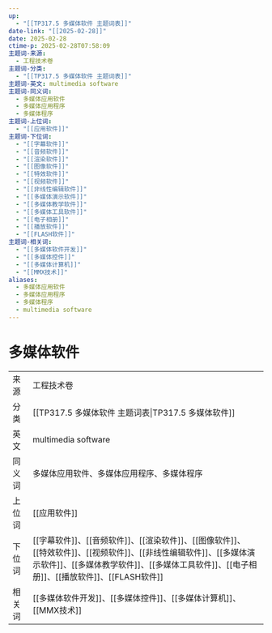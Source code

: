 ```yaml
---
up:
  - "[[TP317.5 多媒体软件 主题词表]]"
date-link: "[[2025-02-28]]"
date: 2025-02-28
ctime-p: 2025-02-28T07:58:09
主题词-来源:
  - 工程技术卷
主题词-分类:
  - "[[TP317.5 多媒体软件 主题词表]]"
主题词-英文: multimedia software
主题词-同义词:
  - 多媒体应用软件
  - 多媒体应用程序
  - 多媒体程序
主题词-上位词:
  - "[[应用软件]]"
主题词-下位词:
  - "[[字幕软件]]"
  - "[[音频软件]]"
  - "[[渲染软件]]"
  - "[[图像软件]]"
  - "[[特效软件]]"
  - "[[视频软件]]"
  - "[[非线性编辑软件]]"
  - "[[多媒体演示软件]]"
  - "[[多媒体教学软件]]"
  - "[[多媒体工具软件]]"
  - "[[电子相册]]"
  - "[[播放软件]]"
  - "[[FLASH软件]]"
主题词-相关词:
  - "[[多媒体软件开发]]"
  - "[[多媒体控件]]"
  - "[[多媒体计算机]]"
  - "[[MMX技术]]"
aliases:
  - 多媒体应用软件
  - 多媒体应用程序
  - 多媒体程序
  - multimedia software
---
```


# 多媒体软件

|   |   |
|---|---|
|来源|工程技术卷|
|分类|[[TP317.5 多媒体软件 主题词表\|TP317.5 多媒体软件]]|
|英文|multimedia software|
|同义词|多媒体应用软件、多媒体应用程序、多媒体程序|
|上位词|[[应用软件]]|
|下位词|[[字幕软件]]、[[音频软件]]、[[渲染软件]]、[[图像软件]]、[[特效软件]]、[[视频软件]]、[[非线性编辑软件]]、[[多媒体演示软件]]、[[多媒体教学软件]]、[[多媒体工具软件]]、[[电子相册]]、[[播放软件]]、[[FLASH软件]]|
|相关词|[[多媒体软件开发]]、[[多媒体控件]]、[[多媒体计算机]]、[[MMX技术]]|
